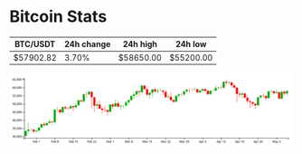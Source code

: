 # Bitcoin Stats

BTC/USDT|24h change|24h high|24h low|
|---|---|---|---|
|$57902.82|3.70%|$58650.00|$55200.00|

<img src="./chart.svg">
